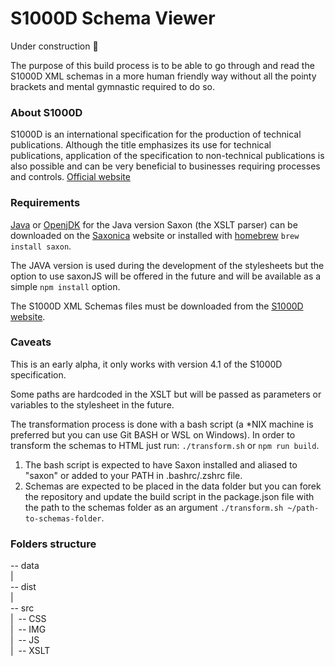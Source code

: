 # S1000D Schema Viewer

Under construction 🤫

The purpose of this build process is to be able to go through and read the S1000D XML schemas in a more human friendly way without all the pointy brackets and mental gymnastic required to do so.

### About S1000D

S1000D is an international specification for the production of technical publications. Although the title emphasizes its use for technical publications, application of the specification to non-technical publications is also possible and can be very beneficial to businesses requiring processes and controls. [Official website](https://s1000d.org)

### Requirements

[Java](https://www.java.com/en/) or [OpenjDK](https://openjdk.org/) for the Java version
Saxon (the XSLT parser) can be downloaded on the [Saxonica](https://www.saxonica.com/download/download_page.xml) website or installed with [homebrew](https://brew.sh) `brew install saxon`.

The JAVA version is used during the development of the stylesheets but the option to use saxonJS will be offered in the future and will be available as a simple `npm install` option.

The S1000D XML Schemas files must be downloaded from the [S1000D website](https://users.s1000d.org/Default.aspx).

### Caveats

This is an early alpha, it only works with version 4.1 of the S1000D specification.

Some paths are hardcoded in the XSLT but will be passed as parameters or variables to the stylesheet in the future.

The transformation process is done with a bash script (a \*NIX machine is preferred but you can use Git BASH or WSL on Windows). In order to transform the schemas to HTML just run: `./transform.sh` or `npm run build`.

1. The bash script is expected to have Saxon installed and aliased to "saxon" or added to your PATH in .bashrc/.zshrc file.
2. Schemas are expected to be placed in the data folder but you can forek the repository and update the build script in the package.json file with the path to the schemas folder as an argument `./transform.sh ~/path-to-schemas-folder`.

### Folders structure

-- data  
|  
-- dist  
|  
-- src  
|&nbsp;&nbsp;-- CSS  
|&nbsp;&nbsp;-- IMG  
|&nbsp;&nbsp;-- JS  
|&nbsp;&nbsp;-- XSLT
